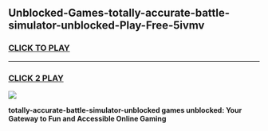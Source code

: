 
## Unblocked-Games-totally-accurate-battle-simulator-unblocked-Play-Free-5ivmv
<h3>
<a href="https://premium76.site?title=totally-accurate-battle-simulator-unblocked&ref=12A">CLICK TO PLAY</a></h3>
<hr>

<h3>
<a href="https://premium76.site?title=totally-accurate-battle-simulator-unblocked&ref=12A">CLICK 2 PLAY</a>
  
</h3>

<a href="https://premium76.site?title=totally-accurate-battle-simulator-unblocked&ref=12A"><img src="https://clearcache.store/games.png"></a>


**totally-accurate-battle-simulator-unblocked games unblocked: Your Gateway to Fun and Accessible Online Gaming**
